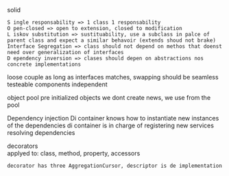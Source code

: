 solid

    S ingle responsability => 1 class 1 responsability
    O pen-closed => open to extension, closed to modification
    L iskov substitution => sustituability, use a subclass in palce of parent class and expect a similar behavoir (extends shoud not brake)
    Interface Segregation => class should not depend on methos that doenst need over generalization of interfaces
    D ependency inversion => clases should depen on abstractions nos concrete implementations

loose couple
    as long as interfaces matches, swapping should be seamless
    testeable
    components independent

object pool
    pre initialized objects
    we dont create news, we use from the pool
    
Dependency injection
    Di container knows how to instantiate new instances of the dependencies
        di container is in charge of registering new services
            resolving dependencies

decorators  
    applyed to: class, method, property, accessors

    decorator has three AggregationCursor, descriptor is de implementation